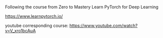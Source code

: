 Following the course from Zero to Mastery Learn PyTorch for Deep Learning

https://www.learnpytorch.io/

youtube corresponding course: https://www.youtube.com/watch?v=V_xro1bcAuA


